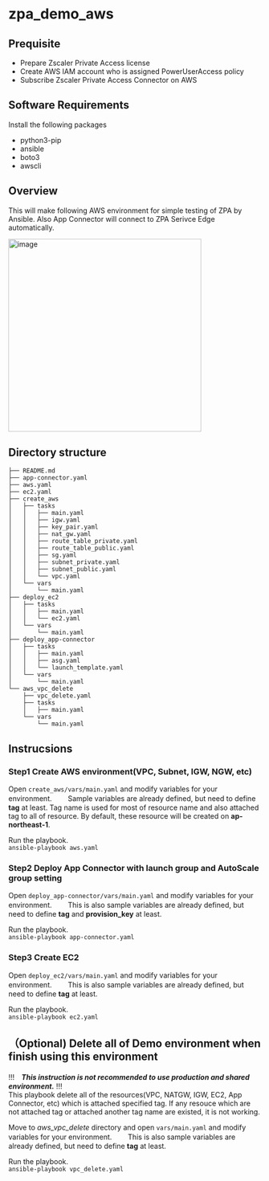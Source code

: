 # zpa_demo_aws
## Prequisite
- Prepare Zscaler Private Access license
- Create AWS IAM account who is assigned PowerUserAccess policy
- Subscribe Zscaler Private Access Connector on AWS

## Software Requirements
Install the following packages
- python3-pip
- ansible
- boto3
- awscli

## Overview
This will make following AWS environment for simple testing of ZPA by Ansible. Also App Connector will connect to ZPA Serivce Edge automatically.  

<img width="384" alt="image" src="https://user-images.githubusercontent.com/39214022/174227228-dae4959b-596a-49bf-bcc9-7ba0f85887d3.png">


## Directory structure
    ├── README.md
    ├── app-connector.yaml
    ├── aws.yaml
    ├── ec2.yaml
    ├── create_aws
    │   ├── tasks
    │   │   ├── main.yaml
    │   │   ├── igw.yaml
    │   │   ├── key_pair.yaml
    │   │   ├── nat_gw.yaml
    │   │   ├── route_table_private.yaml
    │   │   ├── route_table_public.yaml
    │   │   ├── sg.yaml
    │   │   ├── subnet_private.yaml
    │   │   ├── subnet_public.yaml
    │   │   └── vpc.yaml
    │   └── vars
    │       └── main.yaml
    ├── deploy_ec2
    │   ├── tasks
    │   │   ├── main.yaml
    │   │   └── ec2.yaml
    │   └── vars
    │       └── main.yaml
    ├── deploy_app-connector
    │   ├── tasks
    │   │   ├── main.yaml
    │   │   ├── asg.yaml
    │   │   └── launch_template.yaml
    │   └── vars
    │       └── main.yaml
    └── aws_vpc_delete
        ├── vpc_delete.yaml
        ├── tasks
        │   ├── main.yaml
        └── vars
            └── main.yaml

## Instrucsions
### Step1 Create AWS environment(VPC, Subnet, IGW, NGW, etc)
Open `create_aws/vars/main.yaml` and modify variables for your environment.　　
Sample variables are already defined, but need to define **tag** at least. 
Tag name is used for most of resource name and also attached tag to all of resource.
By default, these resource will be created on **ap-northeast-1**.  
  
Run the playbook.  
`ansible-playbook aws.yaml`

### Step2 Deploy App Connector with launch group and AutoScale group setting
Open `deploy_app-connector/vars/main.yaml` and modify variables for your environment.　　
This is also sample variables are already defined, but need to define **tag** and **provision_key** at least. 

Run the playbook.  
`ansible-playbook app-connector.yaml`

### Step3 Create EC2
Open `deploy_ec2/vars/main.yaml` and modify variables for your environment.　　
This is also sample variables are already defined, but need to define **tag** at least. 

Run the playbook.  
`ansible-playbook ec2.yaml`

## （Optional) Delete all of Demo environment when finish using this environment
 !!!　***This instruction is not recommended to use production and shared environment.*** !!!  
This playbook delete all of the resources(VPC, NATGW, IGW, EC2, App Connector, etc) which is attached specified tag. If any resouce which are not attached tag or attached another tag name are existed, it is not working.  
  
Move to *aws_vpc_delete* directory and open `vars/main.yaml` and modify variables for your environment.　　
This is also sample variables are already defined, but need to define **tag** at least. 

Run the playbook.  
`ansible-playbook vpc_delete.yaml`
